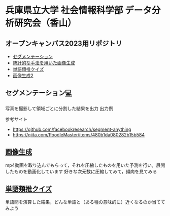 # 兵庫県立大学 社会情報科学部 データ分析研究会（香山）
## オープンキャンパス2023用リポジトリ

- [セグメンテーション](#section1)
- [統計的な手法を用いた画像生成](#section2)
- [単語類推クイズ](#section3)
- [画像生成2](#section4)

## セグメンテーション[:computer:](webcam_SAM.ipynb) <a name="section1"></a>
写真を撮影して領域ごとに分割した結果を出力
出力例

参考サイト
- https://github.com/facebookresearch/segment-anything
- https://qiita.com/PoodleMaster/items/480b1da080282b15b584

## [画像生成](waterfall.ipynb)<a name="section2"></a>
mp4動画を取り込んでもらって，それを圧縮したものを用いた予測を行い，展開したものを動画化しています
好きな次元数に圧縮してみて，傾向を見てみる

## [単語類推クイズ](quiz_game_v2.ipynb)<a name="section3"></a>
単語間を演算した結果，どんな単語と（ある種の意味的に）近くなるのか当ててみよう
